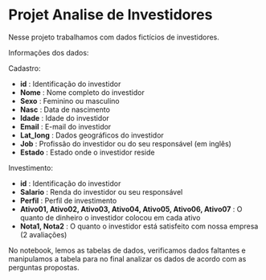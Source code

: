 # Projet Analise de Investidores

Nesse projeto trabalhamos com dados fictícios de investidores.

Informações dos dados:

Cadastro:
- **id** : Identificação do investidor
- **Nome** : Nome completo do investidor 
- **Sexo** : Feminino ou masculino
- **Nasc** : Data de nascimento
- **Idade** : Idade do investidor 
- **Email** : E-mail do investidor
- **Lat_long** : Dados geográficos do investidor
- **Job** : Profissão do investidor ou do seu responsável (em inglês)
- **Estado** : Estado onde o investidor reside

Investimento:
- **id** : Identificação do investidor
- **Salario** : Renda do investidor ou seu responsável
- **Perfil** : Perfil de investimento
- **Ativo01, Ativo02, Ativo03, Ativo04, Ativo05, Ativo06, Ativo07** : O quanto de dinheiro o investidor colocou em cada ativo
- **Nota1, Nota2** : O quanto o investidor está satisfeito com nossa empresa (2 avaliações)

No notebook, lemos as tabelas de dados, verificamos dados faltantes e manipulamos a tabela para no final analizar os dados de acordo com as perguntas propostas. 